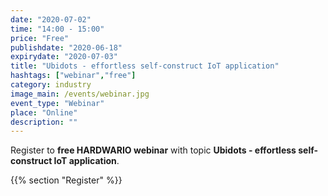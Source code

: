 ```yaml
---
date: "2020-07-02"
time: "14:00 - 15:00"
price: "Free"
publishdate: "2020-06-18"
expirydate: "2020-07-03"
title: "Ubidots - effortless self-construct IoT application"
hashtags: ["webinar","free"]
category: industry
image_main: /events/webinar.jpg
event_type: "Webinar"
place: "Online"
description: ""
---
```


Register to **free HARDWARIO webinar** with topic **Ubidots - effortless self-construct IoT application**.

{{% section "Register" %}}

<script charset="utf-8" type="text/javascript" src="//js.hsforms.net/forms/shell.js"></script>
<script>
jQuery(window).scroll(function() {
if (!jQuery('.hbspt-form').length) {
hbspt.forms.create({
    portalId: "5453210",
    formId: "a79d356c-9b99-482f-8164-357335f77e9f"
});
}
});
</script>
